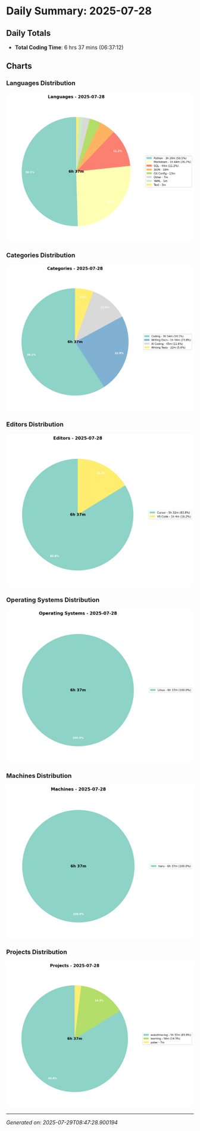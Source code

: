 # Daily Summary: 2025-07-28

## Daily Totals
- **Total Coding Time**: 6 hrs 37 mins (06:37:12)

## Charts

### Languages Distribution
![Languages](/charts/languages_-_2025-07-28.png)

### Categories Distribution
![Categories](/charts/categories_-_2025-07-28.png)

### Editors Distribution
![Editors](/charts/editors_-_2025-07-28.png)

### Operating Systems Distribution
![Operating Systems](/charts/operating_systems_-_2025-07-28.png)

### Machines Distribution
![Machines](/charts/machines_-_2025-07-28.png)

### Projects Distribution
![Projects](/charts/projects_-_2025-07-28.png)

---
*Generated on: 2025-07-29T08:47:28.900194*
